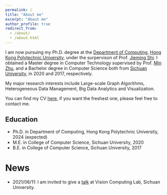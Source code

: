 ```yaml
---
permalink: /
title: "About me"
excerpt: "About me"
author_profile: true
redirect_from: 
  - /about/
  - /about.html
---
```


I am now pursuing my Ph.D. degree at the <a href="https://www.comp.polyu.edu.hk/en-us/about-us" target="_blank">Department of Computing</a>, <a href="https://www.polyu.edu.hk/about-polyu/" target="_blank">Hong Kong Polytechnic University</a>, under the surpervison of Prof. <a href="https://www4.comp.polyu.edu.hk/~jiemshi/" target="_blank">Jieming Shi</a>. I obtained a Master degree in Computer Technology supervised by Prof. <a href="https://cs.scu.edu.cn/info/1279/13673.htm" target="_blank">Min Zhu</a>, and a Bachelor degree in Computer Science both from <a href="https://www.scu.edu.cn/" target="_blank">Sichuan University</a>, in 2020 and 2017, respectively.

My major research interests include Large-scale Graph Algorithms, Heterogeneous Data Management, Big Data Analytics and Visualization.

You can find my CV <a href="{{url}}/files/wtian-cv.pdf" target="_blank">here</a>, if you want the freshest one, please feel free to contact me.

Education
------
* Ph.D. in Department of Computing, Hong Kong Polytechnic University, 2024 (expected)
* M.E. in College of Computer Science, Sichuan University, 2020
* B.E. in College of Computer Science, Sichuan University, 2017

News
======
* 2021/06/11: I am invited to give a <a href="http://scuvis.org/2021/06/12/2017twlfjl/" target="_blank">talk</a> at Vision Computing Lab, Sichuan University.
